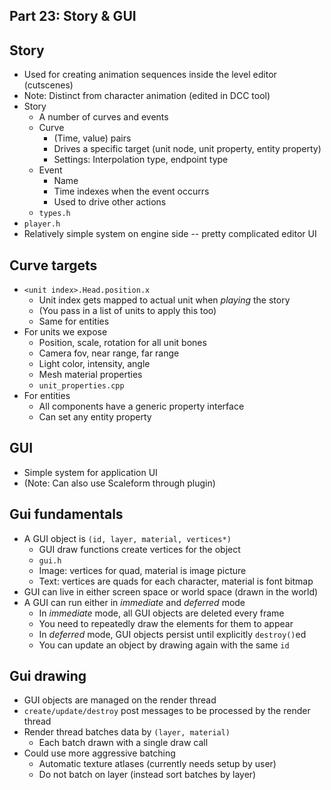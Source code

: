 ## Part 23: Story & GUI



## Story

* Used for creating animation sequences inside the level editor (cutscenes)
* Note: Distinct from character animation (edited in DCC tool)
* Story
	* A number of curves and events
	* Curve
		* (Time, value) pairs
		* Drives a specific target (unit node, unit property, entity property)
		* Settings: Interpolation type, endpoint type
	* Event
		* Name
		* Time indexes when the event occurrs
		* Used to drive other actions
	* `types.h`
* `player.h`
* Relatively simple system on engine side -- pretty complicated editor UI



## Curve targets

* `<unit index>.Head.position.x`
	* Unit index gets mapped to actual unit when *playing* the story
	* (You pass in a list of units to apply this too)
	* Same for entities
* For units we expose
	* Position, scale, rotation for all unit bones
	* Camera fov, near range, far range
	* Light color, intensity, angle
	* Mesh material properties
	* `unit_properties.cpp`
* For entities
	* All components have a generic property interface
	* Can set any entity property



## GUI

* Simple system for application UI
* (Note: Can also use Scaleform through plugin)



## Gui fundamentals

* A GUI object is `(id, layer, material, vertices*)`
	* GUI draw functions create vertices for the object
	* `gui.h`
	* Image: vertices for quad, material is image picture
	* Text: vertices are quads for each character, material is font bitmap
* GUI can live in either screen space or world space (drawn in the world)
* A GUI can run either in *immediate* and *deferred* mode
	* In *immediate* mode, all GUI objects are deleted every frame
	* You need to repeatedly draw the elements for them to appear
	* In *deferred* mode, GUI objects persist until explicitly `destroy()`ed
	* You can update an object by drawing again with the same `id`



## Gui drawing

* GUI objects are managed on the render thread
* `create/update/destroy` post messages to be processed by the render thread
* Render thread batches data by `(layer, material)`
	* Each batch drawn with a single draw call
* Could use more aggressive batching
	* Automatic texture atlases (currently needs setup by user)
	* Do not batch on layer (instead sort batches by layer)
